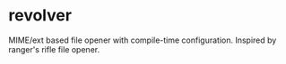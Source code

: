 # revolver
MIME/ext based file opener with compile-time configuration. Inspired by ranger's rifle file opener. 
